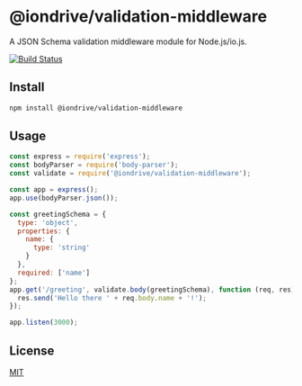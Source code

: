 # @iondrive/validation-middleware

A JSON Schema validation middleware module for Node.js/io.js.

[![Build Status][travis-image]][travis-url]

## Install

```bash
npm install @iondrive/validation-middleware
```

## Usage

```js
const express = require('express');
const bodyParser = require('body-parser');
const validate = require('@iondrive/validation-middleware');

const app = express();
app.use(bodyParser.json());

const greetingSchema = {
  type: 'object',
  properties: {
    name: {
      type: 'string'
    }
  },
  required: ['name']
};
app.get('/greeting', validate.body(greetingSchema), function (req, res) {
  res.send('Hello there ' + req.body.name + '!');
});

app.listen(3000);
```

## License

[MIT](LICENSE)

[travis-image]: https://img.shields.io/travis/iondrive/validation-middleware.svg
[travis-url]: https://travis-ci.org/iondrive/validation-middleware
